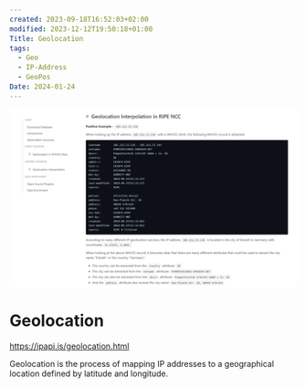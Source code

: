 ```yaml
---
created: 2023-09-18T16:52:03+02:00
modified: 2023-12-12T19:50:18+01:00
Title: Geolocation
tags:
  - Geo
  - IP-Address
  - GeoPos
Date: 2024-01-24
---
```


![](../_asset/Pasted%20image%2020240204141508.png)
# Geolocation

https://ipapi.is/geolocation.html

Geolocation is the process of mapping IP addresses to a geographical location defined by latitude and longitude.

